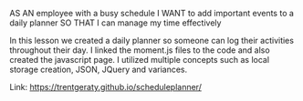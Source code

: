 AS AN employee with a busy schedule
I WANT to add important events to a daily planner
SO THAT I can manage my time effectively

In this lesson we created a daily planner so someone can log their activities throughout their day. I linked the moment.js files to the code and also created the javascript page. I utilized multiple concepts such as local storage creation, JSON, JQuery and variances. 

Link: https://trentgeraty.github.io/scheduleplanner/

